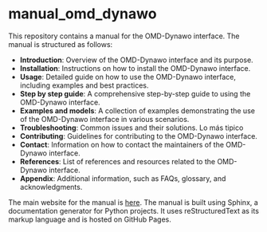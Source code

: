 # manual_omd_dynawo

This repository contains a manual for the OMD-Dynawo interface.
The manual is structured as follows:

- **Introduction**: Overview of the OMD-Dynawo interface and its purpose.
- **Installation**: Instructions on how to install the OMD-Dynawo interface.
- **Usage**: Detailed guide on how to use the OMD-Dynawo interface, including examples and best practices.
- **Step by step guide**: A comprehensive step-by-step guide to using the OMD-Dynawo interface.
- **Examples and models**: A collection of examples demonstrating the use of the OMD-Dynawo interface in various scenarios.
- **Troubleshooting**: Common issues and their solutions. Lo más tipico
- **Contributing**: Guidelines for contributing to the OMD-Dynawo interface.
- **Contact**: Information on how to contact the maintainers of the OMD-Dynawo interface.
- **References**: List of references and resources related to the OMD-Dynawo interface.
- **Appendix**: Additional information, such as FAQs, glossary, and acknowledgments.

The main website for the manual is [here](https://alexusgracia.github.io/citcea_manual_omd_dynawo/).
The manual is built using Sphinx, a documentation generator for Python projects. It uses reStructuredText as its markup language and is hosted on GitHub Pages.

